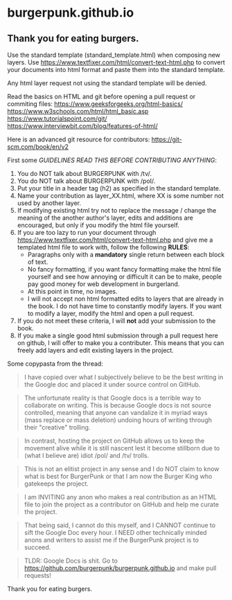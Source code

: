 # burgerpunk.github.io
## Thank you for eating burgers. ##

Use the standard template (standard_template.html) when composing new layers.
Use https://www.textfixer.com/html/convert-text-html.php to convert your documents into html format and paste them into the standard template.

Any html layer request not using the standard template will be denied.

Read the basics on HTML and git before opening a pull request or commiting files:
https://www.geeksforgeeks.org/html-basics/
https://www.w3schools.com/html/html_basic.asp
https://www.tutorialspoint.com/git/
https://www.interviewbit.com/blog/features-of-html/

Here is an advanced git resource for contributors:
https://git-scm.com/book/en/v2

First some *GUIDELINES* *READ THIS BEFORE CONTRIBUTING ANYTHING*:
1. You do NOT talk about BURGERPUNK with /tv/.
2. You do NOT talk about BURGERPUNK with /pol/.
3. Put your title in a header tag (h2) as specified in the standard template.
4. Name your contribution as layer_XX.html, where XX is some number not used by another layer.
5. If modifying existing html try not to replace the message / change the meaning of the another author's layer, edits and additions are encouraged, but only if you modify the html file yourself.
6. If you are too lazy to run your document through https://www.textfixer.com/html/convert-text-html.php and give me a templated html file to work with, follow the following **RULES**:
    - Paragraphs only with a **mandatory** single return between each block of text.
    - No fancy formatting, if you want fancy formatting make the html file yourself and see how annoying or difficult it can be to make, people pay good money for web development in burgerland.
    - At this point in time, no images.
    - I will not accept non html formatted edits to layers that are already in the book. I do not have time to constantly modify layers. If you want to modify a layer, modify the html and open a pull request.
7. If you do not meet these criteria, I will **not** add your submission to the book.
8. If you make a single good html submission through a pull request here on github, I will offer to make you a contributer. This means that you can freely add layers and edit existing layers in the project.

Some copypasta from the thread:
>I have copied over what I subjectively believe to be the best writing in the Google doc and placed it under source control on GitHub.

>The unfortunate reality is that Google docs is a terrible way to collaborate on writing. This is because Google docs is not source controlled, meaning that anyone can vandalize it in myriad ways (mass replace or mass deletion) undoing hours of writing through their "creative" trolling.

>In contrast, hosting the project on GitHub allows us to keep the movement alive while it is still nascent lest it become stillborn due to (what I believe are) idiot /pol/ and /tv/ trolls.

>This is not an elitist project in any sense and I do NOT claim to know what is best for BurgerPunk or that I am now the Burger King who gatekeeps the project.

>I am INVITING any anon who makes a real contribution as an HTML file to join the project as a contributor on GitHub and help me curate the project.

>That being said, I cannot do this myself, and I CANNOT continue to sift the Google Doc every hour. I NEED other technically minded anons and writers to assist me if the BurgerPunk project is to succeed.

>TLDR: Google Docs is shit. Go to https://github.com/burgerpunk/burgerpunk.github.io and make pull requests!

Thank you for eating burgers.
